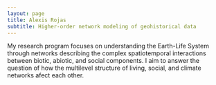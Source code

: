 ```yaml
---
layout: page
title: Alexis Rojas
subtitle: Higher-order network modeling of geohistorical data
---
```

My research program focuses on understanding the Earth-Life System through networks describing the complex spatiotemporal interactions between biotic, abiotic, and social components. I aim to answer the question of how the multilevel structure of living, social, and climate networks afect each other.




